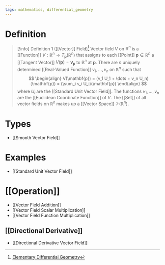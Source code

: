 ```yaml
---
tags: mathematics, differential_geometry
---
```


# Definition

> [!info] Definition 1 ([[Vector]] Field)[^1]
> Vector field $V$ on $\mathbb{R}^n$ is a [[Function]] $V: \mathbb{R}^n \rightarrow T_{\mathbf{p}}(\mathbb{R}^n)$ that assigns to each [[Point]] $\mathbf{p} \in \mathbb{R}^n$ a [[Tangent Vector]] $V(\mathbf{p}) = \mathbf{v}_{\mathbf{p}}$ to $\mathbb{R}^n$ at $\mathbf{p}$.
> There are $n$ uniquely determined [[Real-Valued Function]] $v_1, \dots, v_n$ on $\mathbb{R}^n$ such that
> $$
> \begin{align}
> V(\mathbf{p}) = (v_1 U_1 + \dots + v_n U_n)(\mathbf{p}) = (\sum_i v_i U_i)(\mathbf{p})
> \end{align}
> $$
> where $U_i$ are the [[Standard Unit Vector Field]]. The functions $v_1, \dots, v_n$ are the [[Euclidean Coordinate Function]] of $V$.
> The [[Set]] of all vector fields on $\mathbb{R}^n$ makes up a [[Vector Space]] $\mathcal{V}(\mathbb{R}^n)$.

# Types
- [[Smooth Vector Field]]

# Examples
- [[Standard Unit Vector Field]]

# [[Operation]]
- [[Vector Field Addition]]
- [[Vector Field Scalar Multiplication]]
- [[Vector Field Function Multiplication]]

## [[Directional Derivative]]
- [[Directional Derivative Vector Field]]

[^1]: [Elementary Differential Geometry](zotero://open-pdf/library/items/F6CCEWIU?page=23)